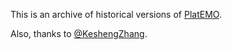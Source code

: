 This is an archive of historical versions of [PlatEMO](https://github.com/BIMK/PlatEMO).

Also, thanks to [@KeshengZhang](https://github.com/KeshengZhang).
